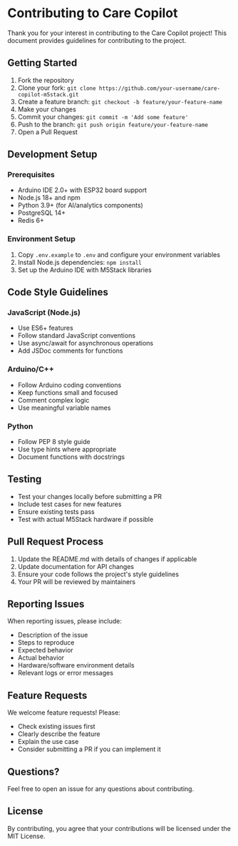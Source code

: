 # Contributing to Care Copilot

Thank you for your interest in contributing to the Care Copilot project! This document provides guidelines for contributing to the project.

## Getting Started

1. Fork the repository
2. Clone your fork: `git clone https://github.com/your-username/care-copilot-m5stack.git`
3. Create a feature branch: `git checkout -b feature/your-feature-name`
4. Make your changes
5. Commit your changes: `git commit -m 'Add some feature'`
6. Push to the branch: `git push origin feature/your-feature-name`
7. Open a Pull Request

## Development Setup

### Prerequisites
- Arduino IDE 2.0+ with ESP32 board support
- Node.js 18+ and npm
- Python 3.9+ (for AI/analytics components)
- PostgreSQL 14+
- Redis 6+

### Environment Setup
1. Copy `.env.example` to `.env` and configure your environment variables
2. Install Node.js dependencies: `npm install`
3. Set up the Arduino IDE with M5Stack libraries

## Code Style Guidelines

### JavaScript (Node.js)
- Use ES6+ features
- Follow standard JavaScript conventions
- Use async/await for asynchronous operations
- Add JSDoc comments for functions

### Arduino/C++
- Follow Arduino coding conventions
- Keep functions small and focused
- Comment complex logic
- Use meaningful variable names

### Python
- Follow PEP 8 style guide
- Use type hints where appropriate
- Document functions with docstrings

## Testing

- Test your changes locally before submitting a PR
- Include test cases for new features
- Ensure existing tests pass
- Test with actual M5Stack hardware if possible

## Pull Request Process

1. Update the README.md with details of changes if applicable
2. Update documentation for API changes
3. Ensure your code follows the project's style guidelines
4. Your PR will be reviewed by maintainers

## Reporting Issues

When reporting issues, please include:
- Description of the issue
- Steps to reproduce
- Expected behavior
- Actual behavior
- Hardware/software environment details
- Relevant logs or error messages

## Feature Requests

We welcome feature requests! Please:
- Check existing issues first
- Clearly describe the feature
- Explain the use case
- Consider submitting a PR if you can implement it

## Questions?

Feel free to open an issue for any questions about contributing.

## License

By contributing, you agree that your contributions will be licensed under the MIT License.